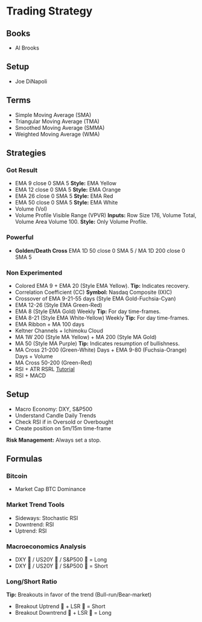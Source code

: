# Trading Strategy

## Books

- Al Brooks

## Setup

- Joe DiNapoli

## Terms

- Simple Moving Average (SMA)
- Triangular Moving Average (TMA)
- Smoothed Moving Average (SMMA)
- Weighted Moving Average (WMA)

## Strategies

### Got Result

- EMA 9 close 0 SMA 5 **Style:** EMA Yellow
- EMA 12 close 0 SMA 5 **Style:** EMA Orange
- EMA 26 close 0 SMA 5 **Style:** EMA Red
- EMA 50 close 0 SMA 5 **Style:** EMA White
- Volume (Vol)
- Volume Profile Visible Range (VPVR) **Inputs:** Row Size 176, Volume Total, Volume Area Volume 100. **Style:** Only Volume Profile.

### Powerful

- **Golden/Death Cross** EMA 1D 50 close 0 SMA 5 / MA 1D 200 close 0 SMA 5

### Non Experimented

- Colored EMA 9 + EMA 20 (Style EMA Yellow). **Tip:** Indicates recovery.
- Correlation Coefficient (CC) **Symbol:** Nasdaq Composite (IXIC)
- Crossover of EMA 9-21-55 days (Style EMA Gold-Fuchsia-Cyan)
- EMA 12-26 (Style EMA Green-Red)
- EMA 8 (Style EMA Gold) Weekly **Tip:** For day time-frames.
- EMA 8-21 (Style EMA White-Yellow) Weekly **Tip:** For day time-frames.
- EMA Ribbon + MA 100 days
- Keltner Channels + Ichimoku Cloud
- MA 1W 200 (Style MA Yellow) + MA 200 (Style MA Gold)
- MA 50 (Style MA Purple) **Tip:** Indicates resumption of bullishness.
- MA Cross 21-200 (Green-White) Days + EMA 9-80 (Fuchsia-Orange) Days + Volume
- MA Cross 50-200 (Green-Red)
- RSI + ATR RSRL [Tutorial](https://youtube.com/watch?v=cZYdGJ-2q8U)
- RSI + MACD

<!--
- MA 1W 50, 100, 200 Gold RED
- MA 7-25-99
-->

## Setup

- Macro Economy: DXY, S&P500
- Understand Candle Daily Trends
- Check RSI if in Oversold or Overbought
- Create position on 5m/15m time-frame

**Risk Management:** Always set a stop.

## Formulas

### Bitcoin

- Market Cap BTC Dominance

### Market Trend Tools

- Sideways: Stochastic RSI
- Downtrend: RSI
- Uptrend: RSI

### Macroeconomics Analysis

- DXY 🔽 / US20Y 🔽 / S&P500 🔼 = Long
- DXY 🔼 / US20Y 🔼 / S&P500 🔽 = Short

### Long/Short Ratio

**Tip:** Breakouts in favor of the trend (Bull-run/Bear-market)

- Breakout Uptrend 🔼 + LSR 🔼 = Short
- Breakout Downtrend 🔽 + LSR 🔽 = Long
